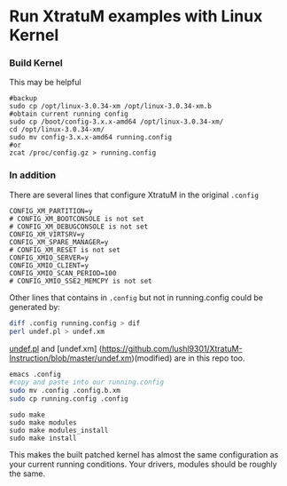 # Run XtratuM examples with Linux Kernel

### Build Kernel

This may be helpful

```
#backup
sudo cp /opt/linux-3.0.34-xm /opt/linux-3.0.34-xm.b
#obtain current running config
sudo cp /boot/config-3.x.x-amd64 /opt/linux-3.0.34-xm/
cd /opt/linux-3.0.34-xm/
sudo mv config-3.x.x-amd64 running.config
#or
zcat /proc/config.gz > running.config
```

### In addition

There are several lines that configure XtratuM in the original ```.config```
```config
CONFIG_XM_PARTITION=y
# CONFIG_XM_BOOTCONSOLE is not set
# CONFIG_XM_DEBUGCONSOLE is not set
CONFIG_XM_VIRTSRV=y
CONFIG_XM_SPARE_MANAGER=y
# CONFIG_XM_RESET is not set
CONFIG_XMIO_SERVER=y
CONFIG_XMIO_CLIENT=y
CONFIG_XMIO_SCAN_PERIOD=100
# CONFIG_XMIO_SSE2_MEMCPY is not set
```
Other lines that contains in ```.config``` but not in running.config could be generated by:
```sh
diff .config running.config > dif
perl undef.pl > undef.xm
```
[undef.pl](https://github.com/lushl9301/XtratuM-Instruction/blob/master/undef.pl) and [undef.xm] (https://github.com/lushl9301/XtratuM-Instruction/blob/master/undef.xm)(modified) are in this repo too.



```sh
emacs .config
#copy and paste into our running.config
sudo mv .config .config.b.xm
sudo cp running.config .config
```

```
sudo make
sudo make modules
sudo make modules_install
sudo make install
```

This makes the built patched kernel has almost the same configuration as your current running conditions. Your drivers, modules should be roughly the same.
